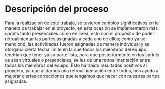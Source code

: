 # Descripción del proceso

Para la realización de este trabajo, se tuvieron cambios significativos en la manera de trabajar en el proyecto, en esta ocasión se implementaron más sprints tanto presenciales como en línea, esto con el propósito de poder retroalimentar las partes asignadas a cada uno de ellos; como ya se mencionó, las actividades fueron asignadas de manera individual y se otorgaba cierta fecha límite en la que todos los miembros del equipo tendrían que tener ya su parte lista, para que posteriormente en los sprints ya sean virtuales o presenciales, se les de una retroalimentación entre todos los miembros del equipo. Esto ha traído resultados positivos al proyecto, ya que al darnos una retroalimentación entre todos, nos ayuda a mejorar ciertas correcciones que tengamos que hacer con nuestras partes asignadas.
